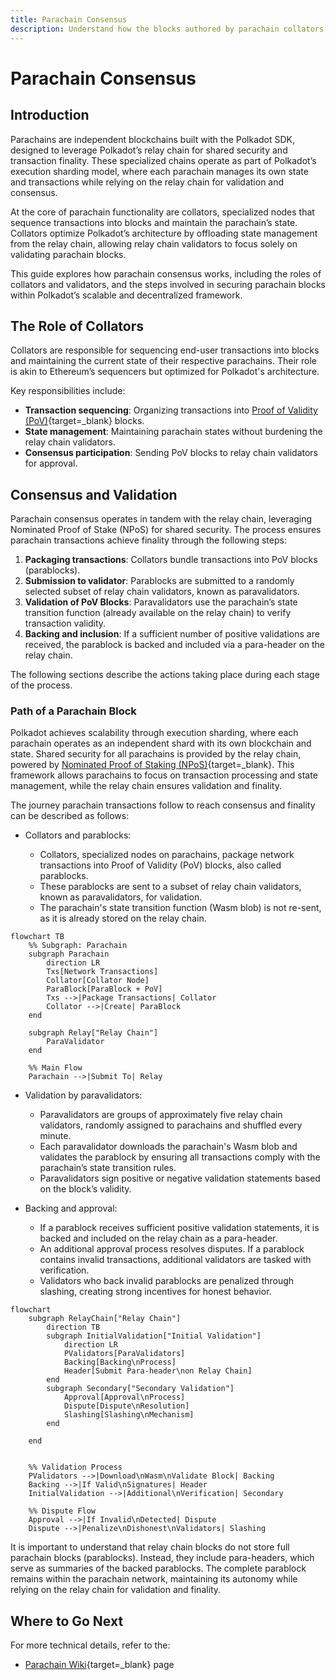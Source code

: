```yaml
---
title: Parachain Consensus
description: Understand how the blocks authored by parachain collators are secured by the relay chain validators and how the parachain transactions achieve finality.
--- 
```


# Parachain Consensus

## Introduction

Parachains are independent blockchains built with the Polkadot SDK, designed to leverage Polkadot’s relay chain for shared security and transaction finality. These specialized chains operate as part of Polkadot’s execution sharding model, where each parachain manages its own state and transactions while relying on the relay chain for validation and consensus.

At the core of parachain functionality are collators, specialized nodes that sequence transactions into blocks and maintain the parachain’s state. Collators optimize Polkadot’s architecture by offloading state management from the relay chain, allowing relay chain validators to focus solely on validating parachain blocks.

This guide explores how parachain consensus works, including the roles of collators and validators, and the steps involved in securing parachain blocks within Polkadot’s scalable and decentralized framework.

## The Role of Collators

Collators are responsible for sequencing end-user transactions into blocks and maintaining the current state of their respective parachains. Their role is akin to Ethereum’s sequencers but optimized for Polkadot's architecture.

Key responsibilities include:

- **Transaction sequencing**: Organizing transactions into [Proof of Validity (PoV)](https://wiki.polkadot.network/general/glossary/){target=\_blank} blocks.
- **State management**: Maintaining parachain states without burdening the relay chain validators.
- **Consensus participation**: Sending PoV blocks to relay chain validators for approval.

## Consensus and Validation

Parachain consensus operates in tandem with the relay chain, leveraging Nominated Proof of Stake (NPoS) for shared security. The process ensures parachain transactions achieve finality through the following steps:

1. **Packaging transactions**: Collators bundle transactions into PoV blocks (parablocks).
2. **Submission to validator**: Parablocks are submitted to a randomly selected subset of relay chain validators, known as paravalidators.
3. **Validation of PoV Blocks**: Paravalidators use the parachain’s state transition function (already available on the relay chain) to verify transaction validity.
4. **Backing and inclusion**: If a sufficient number of positive validations are received, the parablock is backed and included via a para-header on the relay chain.

The following sections describe the actions taking place during each stage of the process. 

### Path of a Parachain Block

Polkadot achieves scalability through execution sharding, where each parachain operates as an independent shard with its own blockchain and state. Shared security for all parachains is provided by the relay chain, powered by [Nominated Proof of Staking (NPoS)](/polkadot-protocol/glossary/#nominated-proof-of-stake-npos){target=\_blank}. This framework allows parachains to focus on transaction processing and state management, while the relay chain ensures validation and finality.

The journey parachain transactions follow to reach consensus and finality can be described as follows:

- Collators and parablocks:

    - Collators, specialized nodes on parachains, package network transactions into Proof of Validity (PoV) blocks, also called parablocks.
    - These parablocks are sent to a subset of relay chain validators, known as paravalidators, for validation.
    - The parachain's state transition function (Wasm blob) is not re-sent, as it is already stored on the relay chain.

```mermaid
flowchart TB
    %% Subgraph: Parachain
    subgraph Parachain
        direction LR
        Txs[Network Transactions]
        Collator[Collator Node]
        ParaBlock[ParaBlock + PoV]
        Txs -->|Package Transactions| Collator
        Collator -->|Create| ParaBlock
    end

    subgraph Relay["Relay Chain"]
        ParaValidator
    end

    %% Main Flow
    Parachain -->|Submit To| Relay
```

- Validation by paravalidators:

    - Paravalidators are groups of approximately five relay chain validators, randomly assigned to parachains and shuffled every minute.
    - Each paravalidator downloads the parachain's Wasm blob and validates the parablock by ensuring all transactions comply with the parachain’s state transition rules.
    - Paravalidators sign positive or negative validation statements based on the block’s validity.

- Backing and approval:

    - If a parablock receives sufficient positive validation statements, it is backed and included on the relay chain as a para-header.
    - An additional approval process resolves disputes. If a parablock contains invalid transactions, additional validators are tasked with verification.
    - Validators who back invalid parablocks are penalized through slashing, creating strong incentives for honest behavior.

```mermaid
flowchart
    subgraph RelayChain["Relay Chain"]
        direction TB
        subgraph InitialValidation["Initial Validation"]
            direction LR
            PValidators[ParaValidators]
            Backing[Backing\nProcess]
            Header[Submit Para-header\non Relay Chain]
        end
        subgraph Secondary["Secondary Validation"]
            Approval[Approval\nProcess]
            Dispute[Dispute\nResolution]
            Slashing[Slashing\nMechanism]
        end
        
    end


    %% Validation Process
    PValidators -->|Download\nWasm\nValidate Block| Backing
    Backing -->|If Valid\nSignatures| Header
    InitialValidation -->|Additional\nVerification| Secondary
    
    %% Dispute Flow
    Approval -->|If Invalid\nDetected| Dispute
    Dispute -->|Penalize\nDishonest\nValidators| Slashing
```

It is important to understand that relay chain blocks do not store full parachain blocks (parablocks). Instead, they include para-headers, which serve as summaries of the backed parablocks. The complete parablock remains within the parachain network, maintaining its autonomy while relying on the relay chain for validation and finality.

## Where to Go Next

For more technical details, refer to the:

- [Parachain Wiki](https://wiki.polkadot.network/learn/learn-parachains/){target=\_blank} page
